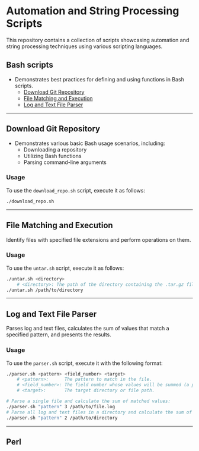 # Automation and String Processing Scripts

This repository contains a collection of scripts showcasing automation and string processing techniques using various scripting languages.

## Bash scripts

- Demonstrates best practices for defining and using functions in Bash scripts.
    - [Download Git Repository](#download-git-repository)
    - [File Matching and Execution](#file-matching-and-execution)
    - [Log and Text File Parser](#log-and-text-file-parser)

---

## Download Git Repository

- Demonstrates various basic Bash usage scenarios, including:
    - Downloading a repository
    - Utilizing Bash functions
    - Parsing command-line arguments

### Usage

To use the `download_repo.sh` script, execute it as follows:
```bash
./download_repo.sh
```

---

## File Matching and Execution

Identify files with specified file extensions and perform operations on them.

### Usage

To use the `untar.sh` script, execute it as follows:
```bash
./untar.sh <directory>
    # <directory>: The path of the directory containing the .tar.gz files you want to extract.
./untar.sh /path/to/directory
```

---

## Log and Text File Parser

Parses log and text files, calculates the sum of values that match a specified pattern, and presents the results.

### Usage

To use the `parser.sh` script, execute it with the following format:

```bash
./parser.sh <pattern> <field_number> <target>
    # <pattern>:      The pattern to match in the file.
    # <field_number>: The field number whose values will be summed (a positive integer).
    # <target>:       The target directory or file path.

# Parse a single file and calculate the sum of matched values:
./parser.sh "pattern" 3 /path/to/file.log
# Parse all log and text files in a directory and calculate the sum of matched values:
./parser.sh "pattern" 2 /path/to/directory
```

---

## Perl
